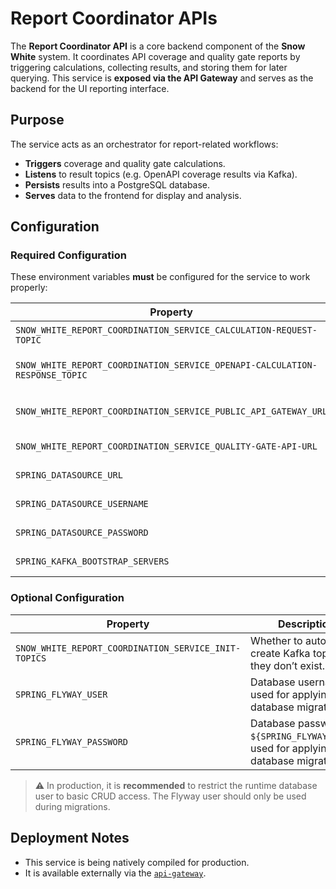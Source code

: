 # Report Coordinator APIs

The **Report Coordinator API** is a core backend component of the **Snow White** system.
It coordinates API coverage and quality gate reports by triggering calculations, collecting results, and storing them for later querying.
This service is **exposed via the API Gateway** and serves as the backend for the UI reporting interface.

## Purpose

The service acts as an orchestrator for report-related workflows:

- **Triggers** coverage and quality gate calculations.
- **Listens** to result topics (e.g. OpenAPI coverage results via Kafka).
- **Persists** results into a PostgreSQL database.
- **Serves** data to the frontend for display and analysis.

## Configuration

### Required Configuration

These environment variables **must** be configured for the service to work properly:

| Property                                                                    | Description                                                                                                | Example Value                                            |
| --------------------------------------------------------------------------- | ---------------------------------------------------------------------------------------------------------- | -------------------------------------------------------- |
| `SNOW_WHITE_REPORT_COORDINATION_SERVICE_CALCULATION-REQUEST-TOPIC`          | Kafka topic to which calculation requests are sent.                                                        | `snow-white-calculation-request`                         |
| `SNOW_WHITE_REPORT_COORDINATION_SERVICE_OPENAPI-CALCULATION-RESPONSE_TOPIC` | Kafka topic from which calculation responses are consumed.                                                 | `snow-white-openapi-calculation-response`                |
| `SNOW_WHITE_REPORT_COORDINATION_SERVICE_PUBLIC_API_GATEWAY_URL`             | Public URL of the [`api-gateway`](../api-gateway). Used to construct external links and route information. | `http://localhost`                                       |
| `SNOW_WHITE_REPORT_COORDINATION_SERVICE_QUALITY-GATE-API-URL`               | Internal URL to the `quality-gate-api` for data collection.                                                | `http://quality-gate-api:8080`                           |
| `SPRING_DATASOURCE_URL`                                                     | JDBC URL for the PostgreSQL instance.                                                                      | `jdbc:postgresql://postgres:5432/report-coordinator-api` |
| `SPRING_DATASOURCE_USERNAME`                                                | Runtime database username (read/write).                                                                    | `report_coord_app`                                       |
| `SPRING_DATASOURCE_PASSWORD`                                                | Runtime database password (of `${SPRING_DATASOURCE_PASSWORD}`).                                            | `strongpassword2`                                        |
| `SPRING_KAFKA_BOOTSTRAP_SERVERS`                                            | Kafka bootstrap servers used for messaging.                                                                | `kafka:9094`                                             |

### Optional Configuration

| Property                                             | Description                                                                           | Default Value                   |
| ---------------------------------------------------- | ------------------------------------------------------------------------------------- | ------------------------------- |
| `SNOW_WHITE_REPORT_COORDINATION_SERVICE_INIT-TOPICS` | Whether to auto-create Kafka topics if they don’t exist.                              | `false`                         |
| `SPRING_FLYWAY_USER`                                 | Database username used for applying database migrations.                              | `${SPRING_DATASOURCE_USERNAME}` |
| `SPRING_FLYWAY_PASSWORD`                             | Database password (of `${SPRING_FLYWAY_USER}`) used for applying database migrations. | `${SPRING_DATASOURCE_PASSWORD}` |

> ⚠️ In production, it is **recommended** to restrict the runtime database user to basic CRUD access.
> The Flyway user should only be used during migrations.

## Deployment Notes

- This service is being natively compiled for production.
- It is available externally via the [`api-gateway`](../api-gateway).
